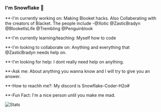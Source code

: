 ### I'm Snowflake 👋



**-I'm currently working on: Making Blooket hacks. Also Collaberating with the creators of Blacket. The people include 
-@Xotic @ZasticBradyn @BlooketIsLife @Trembling @Penguinblook

**-I'm currently learning/teaching: Myself how to code 

**-I'm looking to collaborate on: Anything and everything that @ZasticBradyn needs help on.

**-I'm looking for help: I dont really need help on anything. 

**-Ask me: About anything you wanna know and I will try to give you an answer. 

**-How to reachh me?: My discord is Snowflake-Coder-H2o#

**-Fun Fact: I'm a nice person until you make me mad. 

![Stats](https://github-readme-stats.vercel.app/api?username=Snowflake-Coder-H2o&count_private=true&show_icons=true&theme=dark)
